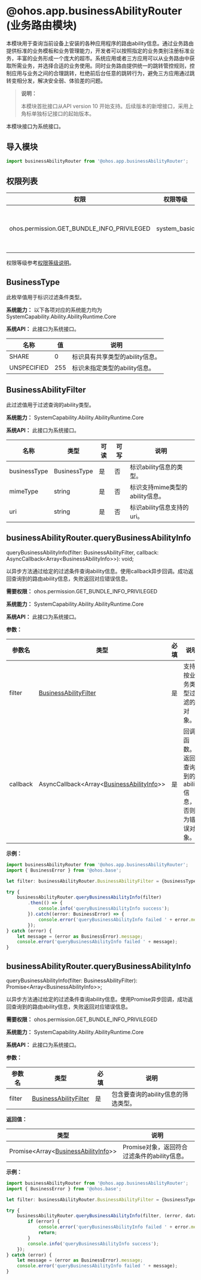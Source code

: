 # @ohos.app.businessAbilityRouter (业务路由模块)

本模块用于查询当前设备上安装的各种应用程序的路由ability信息。通过业务路由提供标准的业务模板和业务管理能力，开发者可以按照指定的业务类别注册标准业务，丰富的业务形成一个庞大的超市。系统应用或者三方应用可以从业务路由中获取所需业务，并选择合适的业务使用。同时业务路由提供统一的跳转管控规则，控制应用与业务之间的合理跳转，杜绝前后台任意的跳转行为，避免三方应用通过跳转变相分发，解决安全弱、体验差的问题。

> **说明：**
>
> 本模块首批接口从API version 10 开始支持。后续版本的新增接口，采用上角标单独标记接口的起始版本。

本模块接口为系统接口。

## 导入模块

``` ts
import businessAbilityRouter from '@ohos.app.businessAbilityRouter';
```

## 权限列表

| 权限                                       | 权限等级     | 描述                 |
| ------------------------------------------ | ------------ | -------------------- |
| ohos.permission.GET_BUNDLE_INFO_PRIVILEGED | system_basic | 可查询所有应用信息。 |

权限等级参考[权限等级说明](../../security/accesstoken-overview.md#权限等级说明)。

## BusinessType

此枚举值用于标识过滤条件类型。

**系统能力：** 以下各项对应的系统能力均为SystemCapability.Ability.AbilityRuntime.Core

**系统API：**  此接口为系统接口。

| 名称        | 值   | 说明                                 |
| ----------- | ---- | ------------------------------------ |
| SHARE       | 0    | 标识具有共享类型的ability信息。 |
| UNSPECIFIED | 255  | 标识未指定类型的ability信息。   |

## BusinessAbilityFilter

此过滤值用于过滤查询的ability类型。

**系统能力：** SystemCapability.Ability.AbilityRuntime.Core

**系统API：**  此接口为系统接口。

| 名称         | 类型         | 可读 | 可写 | 说明                                   |
| ------------ | ------------ | ---- | ---- | -------------------------------------- |
| businessType | BusinessType | 是   | 否   | 标识ability信息的类型。           |
| mimeType     | string       | 是   | 否   | 标识支持mime类型的ability信息。 |
| uri          | string       | 是   | 否   | 标识ability信息支持的uri。        |

## businessAbilityRouter.queryBusinessAbilityInfo

queryBusinessAbilityInfo(filter: BusinessAbilityFilter, callback: AsyncCallback\<Array\<BusinessAbilityInfo\>\>): void;

以异步方法通过给定的过滤条件查询ability信息。使用callback异步回调。成功返回查询到的路由ability信息，失败返回对应错误信息。

**需要权限：** ohos.permission.GET_BUNDLE_INFO_PRIVILEGED

**系统能力：** SystemCapability.Ability.AbilityRuntime.Core

**系统API：**  此接口为系统接口。

**参数：**

| 参数名       | 类型     | 必填   | 说明                                    |
| ----------- | ------ | ---- | --------------------------------------- |
| filter | [BusinessAbilityFilter](#businessabilityfilter) | 是    | 支持按业务类型过滤的对象。 |
| callback | AsyncCallback\<Array\<[BusinessAbilityInfo](js-apis-bundleManager-businessAbilityInfo.md#businessabilityinfo)\>\> | 是 | 回调函数。返回查询到的ability信息，否则为错误对象。 |

**示例：**

```ts
import businessAbilityRouter from '@ohos.app.businessAbilityRouter';
import { BusinessError } from '@ohos.base';

let filter: businessAbilityRouter.BusinessAbilityFilter = {businessType: businessAbilityRouter.BusinessType.SHARE};

try {
    businessAbilityRouter.queryBusinessAbilityInfo(filter)
        .then(() => {
            console.info('queryBusinessAbilityInfo success');
        }).catch((error: BusinessError) => {
            console.error('queryBusinessAbilityInfo failed ' + error.message);
        });
} catch (error) {
    let message = (error as BusinessError).message;
    console.error('queryBusinessAbilityInfo failed ' + message);
}
```

## businessAbilityRouter.queryBusinessAbilityInfo

queryBusinessAbilityInfo(filter: BusinessAbilityFilter): Promise\<Array\<BusinessAbilityInfo\>\>;

以异步方法通过给定的过滤条件查询ability信息。使用Promise异步回调，成功返回查询到的路由ability信息，失败返回对应错误信息。

**需要权限：** ohos.permission.GET_BUNDLE_INFO_PRIVILEGED

**系统能力：** SystemCapability.Ability.AbilityRuntime.Core

**系统API：**  此接口为系统接口。

**参数：**

| 参数名       | 类型                              | 必填   | 说明                                    |
| ----------- | ------------------------------- | ---- | --------------------------------------- |
| filter | [BusinessAbilityFilter](#businessabilityfilter) | 是    | 包含要查询的ability信息的筛选类型。  |

**返回值：**

| 类型                                                         | 说明                                        |
| ------------------------------------------------------------ | ------------------------------------------- |
| Promise\<Array\<[BusinessAbilityInfo](js-apis-bundleManager-businessAbilityInfo.md#businessabilityinfo)\>\> | Promise对象，返回符合过滤条件的ability信息。 |

**示例：**

```ts
import businessAbilityRouter from '@ohos.app.businessAbilityRouter';
import { BusinessError } from '@ohos.base';

let filter: businessAbilityRouter.BusinessAbilityFilter = {businessType: businessAbilityRouter.BusinessType.SHARE};

try {
    businessAbilityRouter.queryBusinessAbilityInfo(filter, (error, data) => {
        if (error) {
            console.error('queryBusinessAbilityInfo failed ' + error.message);
            return;
        }
        console.info('queryBusinessAbilityInfo success');
    });
} catch (error) {
    let message = (error as BusinessError).message;
    console.error('queryBusinessAbilityInfo failed ' + message);
}
```
